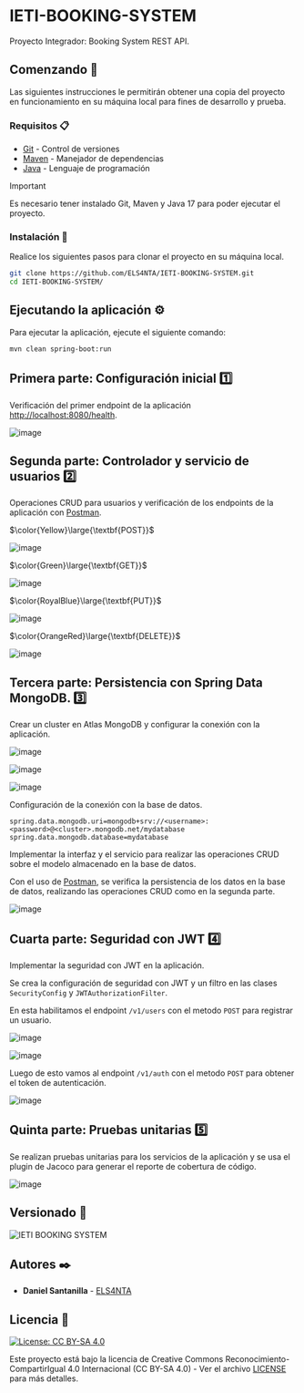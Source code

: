 # IETI-BOOKING-SYSTEM

Proyecto Integrador: Booking System REST API.

## Comenzando 🚀

Las siguientes instrucciones le permitirán obtener una copia del proyecto en funcionamiento en su máquina local para fines de desarrollo y prueba.

### Requisitos 📋

* [Git](https://git-scm.com/) - Control de versiones
* [Maven](https://maven.apache.org/) - Manejador de dependencias
* [Java](https://www.oracle.com/java/technologies/downloads/#java17) - Lenguaje de programación

> [!IMPORTANT]
> Es necesario tener instalado Git, Maven y Java 17 para poder ejecutar el proyecto.

### Instalación 🔧

Realice los siguientes pasos para clonar el proyecto en su máquina local.

```bash
git clone https://github.com/ELS4NTA/IETI-BOOKING-SYSTEM.git
cd IETI-BOOKING-SYSTEM/
```

## Ejecutando la aplicación ⚙️

Para ejecutar la aplicación, ejecute el siguiente comando:

```bash
mvn clean spring-boot:run
```

## Primera parte: Configuración inicial 1️⃣

Verificación del primer endpoint de la aplicación [http://localhost:8080/health](http://localhost:8080/health).

![image](https://github.com/ELS4NTA/IETI-BOOKING-SYSTEM/assets/99996670/6d5c7217-97e3-4bd9-be61-f3724bed42fa)

## Segunda parte: Controlador y servicio de usuarios 2️⃣

Operaciones CRUD para usuarios y verificación de los endpoints de la aplicación con [Postman](https://www.postman.com/).

$\color{Yellow}\large{\textbf{POST}}$

![image](https://github.com/ELS4NTA/IETI-BOOKING-SYSTEM/assets/99996670/f672a5b1-3f12-41da-a94c-9c09771b23bd)

$\color{Green}\large{\textbf{GET}}$

![image](https://github.com/ELS4NTA/IETI-BOOKING-SYSTEM/assets/99996670/27c608ec-70e0-41d2-9799-6f0d565fc0df)

$\color{RoyalBlue}\large{\textbf{PUT}}$

![image](https://github.com/ELS4NTA/IETI-BOOKING-SYSTEM/assets/99996670/6c0e2aad-32c3-402c-84ec-a4123baf322d)

$\color{OrangeRed}\large{\textbf{DELETE}}$

![image](https://github.com/ELS4NTA/IETI-BOOKING-SYSTEM/assets/99996670/454f9dfc-4597-4c16-b872-2ecb3a52a55e)

## Tercera parte: Persistencia con Spring Data MongoDB. 3️⃣

Crear un cluster en Atlas MongoDB y configurar la conexión con la aplicación.

![image](https://github.com/ELS4NTA/IETI-BOOKING-SYSTEM/assets/99996670/dae0e0ec-1aa4-41d5-afd1-b2c91c89f43e)

![image](https://github.com/ELS4NTA/IETI-BOOKING-SYSTEM/assets/99996670/a623ec3b-6d15-46df-95e7-97fb6f2b5739)

![image](https://github.com/ELS4NTA/IETI-BOOKING-SYSTEM/assets/99996670/2f16659a-1e42-4a11-8042-74573e39226e)

Configuración de la conexión con la base de datos.

```properties
spring.data.mongodb.uri=mongodb+srv://<username>:<password>@<cluster>.mongodb.net/mydatabase
spring.data.mongodb.database=mydatabase
```

Implementar la interfaz y el servicio para realizar las operaciones CRUD sobre el modelo almacenado en la base de datos.

Con el uso de [Postman](https://www.postman.com/), se verifica la persistencia de los datos en la base de datos, realizando las operaciones CRUD como en la segunda parte.

![image](https://github.com/ELS4NTA/IETI-BOOKING-SYSTEM/assets/99996670/e7300599-baa8-4baf-827f-10d059c2aa1c)

## Cuarta parte: Seguridad con JWT 4️⃣

Implementar la seguridad con JWT en la aplicación.

Se crea la configuración de seguridad con JWT y un filtro en las clases `SecurityConfig` y `JWTAuthorizationFilter`.

En esta habilitamos el endpoint `/v1/users` con el metodo `POST` para registrar un usuario.

![image](https://github.com/ELS4NTA/IETI-BOOKING-SYSTEM/assets/99996670/b04cae8b-00b6-49c3-9c92-8e27ae0fffd1)

![image](https://github.com/ELS4NTA/IETI-BOOKING-SYSTEM/assets/99996670/5b0ff2b3-ae89-44bf-bed6-866ae181b596)

Luego de esto vamos al endpoint `/v1/auth` con el metodo `POST` para obtener el token de autenticación.

![image](https://github.com/ELS4NTA/IETI-BOOKING-SYSTEM/assets/99996670/14ba2195-d922-4cfc-a29e-68c6a8803ff5)

## Quinta parte: Pruebas unitarias 5️⃣

Se realizan pruebas unitarias para los servicios de la aplicación y se usa el plugin de Jacoco para generar el reporte de cobertura de código.

![image](https://github.com/ELS4NTA/IETI-BOOKING-SYSTEM/assets/99996670/b106fa22-09c5-4e60-89bf-55f8112773e8)

## Versionado 📌

  ![IETI BOOKING SYSTEM](https://img.shields.io/badge/IETI_BOOKING_SYSTEM-v1.0.0-blue)

## Autores ✒️

* **Daniel Santanilla** - [ELS4NTA](https://github.com/ELS4NTA)

## Licencia 📄

[![License: CC BY-SA 4.0](https://licensebuttons.net/l/by-sa/4.0/88x31.png)](https://creativecommons.org/licenses/by-sa/4.0/deed.en)

Este proyecto está bajo la licencia de Creative Commons Reconocimiento-CompartirIgual 4.0 Internacional (CC BY-SA 4.0) - Ver el archivo [LICENSE](LICENSE) para más detalles.
